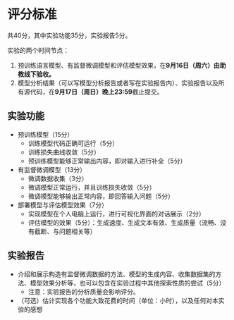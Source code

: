 # 评分标准

共40分，其中实验功能35分，实验报告5分。

实验的两个时间节点：

1. 预训练语言模型、有监督微调模型和评估模型效果，在**9月16日（周六）由助教线下验收。**
2. 模型分析结果（可以写模型分析报告或者写在实验报告内）、实验报告以及所有源代码，在**9月17日（周日）晚上23:59**截止提交。

## 实验功能

* 预训练模型（15分）
    * 训练模型代码正确可运行（5分）
    * 训练损失曲线收敛（5分）
    * 预训练模型能够正常输出内容，即对输入进行补全（5分）
* 有监督微调模型（13分）
    * 微调数据收集（3分）
    * 微调模型正常运行，并且训练损失收敛（5分）
    * 微调模型能够输出正常内容，即回答输入问题（5分）
* 部署模型与评估模型效果（7分）
    * 实现模型在个人电脑上运行，进行可视化界面的对话展示（2分）
    * 评估模型的效果（5分）：生成速度、生成文本有效、生成质量（流畅、没有截断、与问题相关等）

## 实验报告

* 介绍和展示构造有监督微调数据的方法、模型的生成内容、收集数据集的方法、模型效果分析等，也可以包含在实验过程中其他探索性质的尝试（5分）
    * 注意：实验报告的分析质量会影响评分。
* （可选）估计实现各个功能大致花费的时间（单位：小时），以及任何对本实验的感想
